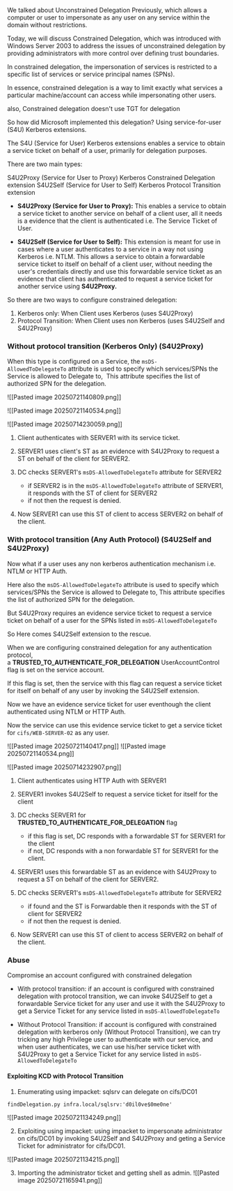 We talked about Unconstrained Delegation Previously, which allows a computer or user to impersonate as any user on any service within the domain without restrictions. 

Today, we will discuss Constrained Delegation, which was introduced with Windows Server 2003 to address the issues of unconstrained delegation by providing administrators with more control over defining trust boundaries.

In constrained delegation, the impersonation of services is restricted to a specific list of services or service principal names (SPNs).

In essence, constrained delegation is a way to limit exactly what services a particular machine/account can access while impersonating other users.

also, Constrained delegation doesn't use TGT for delegation
 
So how did Microsoft implemented this delegation? Using service-for-user (S4U) Kerberos extensions.

The S4U (Service for User) Kerberos extensions enables a service to obtain a service ticket on behalf of a user, primarily for delegation purposes. 

There are two main types: 

S4U2Proxy (Service for User to Proxy) Kerberos Constrained Delegation extension
S4U2Self (Service for User to Self) Kerberos Protocol Transition extension

- **S4U2Proxy (Service for User to Proxy):** This enables a service to obtain a  service ticket to another service on behalf of a client user, all it needs is a evidence that the client is authenticated i.e. The Service Ticket of User.

- **S4U2Self (Service for User to Self):** This extension is meant for use in cases where a user authenticates to a service in a way not using Kerberos i.e. NTLM. This allows a service to obtain a forwardable service ticket to itself on behalf of a client user, without needing the user's credentials directly and use this forwardable service ticket as an evidence that client has authenticated to request a service ticket for another service using **S4U2Proxy.**

So there are two ways to configure constrained delegation: 

1. Kerberos only: When Client uses Kerberos (uses S4U2Proxy)
2. Protocol Transition: When Client uses non Kerberos (uses S4U2Self and S4U2Proxy)

### Without protocol transition (Kerberos Only) (S4U2Proxy)

When this type is configured on a Service, the `msDS-AllowedToDelegateTo` attribute is used to specify which services/SPNs the Service is allowed to Delegate to,  This attribute specifies the list of authorized SPN for the delegation.

![[Pasted image 20250721140809.png]]

![[Pasted image 20250721140534.png]]

![[Pasted image 20250714230059.png]]

1. Client authenticates with SERVER1 with its service ticket.
2. SERVER1 uses client's ST as an evidence with S4U2Proxy to request a ST on behalf of the client for SERVER2.
3. DC checks SERVER1's `msDS-AllowedToDelegateTo` attribute for SERVER2

	- if SERVER2 is in the  `msDS-AllowedToDelegateTo` attribute of SERVER1, it responds with the ST of client for SERVER2 
	- if not then the request is denied.
4. Now SERVER1 can use this ST of client to access SERVER2 on behalf of the client.


### With protocol transition (Any Auth Protocol) (S4U2Self and S4U2Proxy)

Now what if a user uses any non kerberos authentication mechanism i.e. NTLM or HTTP Auth.

Here also the `msDS-AllowedToDelegateTo` attribute is used to specify which services/SPNs the Service is allowed to Delegate to, This attribute specifies the list of authorized SPN for the delegation.

But S4U2Proxy requires an evidence service ticket to request a service ticket on behalf of a user for the SPNs listed in `msDS-AllowedToDelegateTo`

So Here comes S4U2Self extension to the rescue.

When we are configuring constrained delegation for any authentication protocol, a **TRUSTED_TO_AUTHENTICATE_FOR_DELEGATION** UserAccountControl flag is set on the service account.

If this flag is set, then the service with this flag can request a service ticket for itself on behalf of any user by invoking the S4U2Self extension.

Now we have an evidence service ticket for user eventhough the client authenticated using NTLM or HTTP Auth.

Now the service can use this evidence service ticket to get a service ticket for `cifs/WEB-SERVER-02` as any user.

![[Pasted image 20250721140417.png]]
![[Pasted image 20250721140534.png]]

![[Pasted image 20250714232907.png]]


1. Client authenticates using HTTP Auth with SERVER1
2. SERVER1 invokes S4U2Self to request a service ticket for itself for the client
3. DC checks SERVER1 for **TRUSTED_TO_AUTHENTICATE_FOR_DELEGATION** flag 
	- if this flag is set, DC responds with a forwardable ST for SERVER1 for the client
	- if not, DC responds with a non forwardable ST for SERVER1 for the client.

4. SERVER1 uses this forwardable ST as an evidence with S4U2Proxy to request a ST on behalf of the client for SERVER2.
5. DC checks SERVER1's `msDS-AllowedToDelegateTo` attribute for SERVER2

	- if found and the ST is Forwardable then it responds with the ST of client for SERVER2 
	- if not then the request is denied.

6. Now SERVER1 can use this ST of client to access SERVER2 on behalf of the client.
### Abuse
Compromise an account configured with constrained delegation 

- With protocol transition: if an account is configured with constrained delegation with protocol transition, we can invoke S4U2Self to get a forwardable Service ticket for any user and use it with the S4U2Proxy to get a Service Ticket for any service listed in `msDS-AllowedToDelegateTo`

- Without Protocol Transition:  if account is configured with constrained delegation with kerberos only (Without Protocol Transition), we can try tricking any high Privilege user to authenticate with our service, and when user authenticates, we can use his/her service ticket with S4U2Proxy to get a Service Ticket for any service listed in `msDS-AllowedToDelegateTo`

#### Exploiting KCD with Protocol Transition

1. Enumerating using impacket: sqlsrv can delegate on cifs/DC01

```
findDelegation.py infra.local/sqlsrv:'d0il0ve$0me0ne'
```
![[Pasted image 20250721134249.png]]

2. Exploiting using impacket: using impacket to impersonate administrator on cifs/DC01 by invoking S4U2Self and S4U2Proxy and geting a Service Ticket for administrator for cifs/DC01.

![[Pasted image 20250721134215.png]]

3. Importing the administrator ticket and getting shell as admin.
![[Pasted image 20250721165941.png]]

